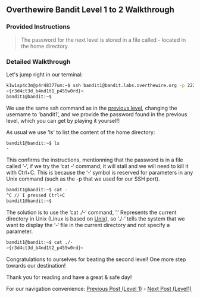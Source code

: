 ## Overthewire Bandit Level 1 to 2 Walkthrough
### Provided Instructions
> The password for the next level is stored in a file called - located in the home directory.

### Detailed Walkthrough
Let's jump right in our terminal:
```bash
k1w1sp4c3m@p4r48377um:~$ ssh bandit1@bandit.labs.overthewire.org -p 2220
>{r3d4ct3d_b4nd1t1_p455w0rd}<
bandit1@bandit:~$
```

We use the same ssh command as in the [previous level](../../../2023/09/27/Overthewire-Bandit-Level-0-to-1-Walkthrough.html), changing the username to ‘bandit1’, and we provide the password found in the previous level, which you can get by playing it yourself!

As usual we use 'ls' to list the content of the home directory:
```bash
bandit1@bandit:~$ ls
-
```

This confirms the instructions, mentionning that the password is in a file called ‘-‘, if we try the ‘cat -‘ command, it will stall and we will need to kill it with Ctrl+C. This is because the ‘-‘ symbol is reserved for parameters in any Unix command (such as the -p that we used for our SSH port).
```bash
bandit1@bandit:~$ cat -
^C // I pressed Ctrl+C
bandit1@bandit:~$
```
The solution is to use the ‘cat ./-‘ command, ‘.’ Represents the current directory in Unix (Linux is based on [Unix](https://en.wikipedia.org/wiki/Unix)), so ‘./-‘ tells the system that we want to display the ‘-‘ file in the current directory and not specify a parameter.

```bash
bandit1@bandit:~$ cat ./-
>{r3d4ct3d_b4nd1t2_p455w0rd}<
```

Congratulations to ourselves for beating the second level! One more step towards our destination!

Thank you for reading and have a great & safe day!

For our navigation convenience: [Previous Post (Level 1)](../../../2023/09/27/Overthewire-Bandit-Level-0-to-1-Walkthrough.html) - [Next Post (Level1)](../../../2023/09/27/Coming-Soon.html)
